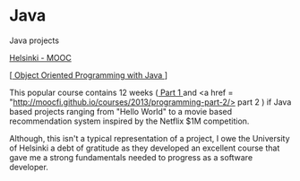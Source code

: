 # Java
Java projects

<a href = "https://mooc.fi/en/"> Helsinki - MOOC </a>

[<a href = "http://moocfi.github.io/courses/2013/programming-part-1/"> Object Oriented Programming with Java </a>]

This popular course contains 12 weeks (<a href = "http://moocfi.github.io/courses/2013/programming-part-1/"> Part 1 </a> and <a href = "http://moocfi.github.io/courses/2013/programming-part-2/> part 2 </a>) if Java based projects ranging from "Hello World" to a movie based recommendation system inspired by the Netflix $1M competition. 

Although, this isn't a typical representation of a project, I owe the University of Helsinki a debt of gratitude as they developed an excellent course that gave me a strong fundamentals needed to progress as a software developer. 
